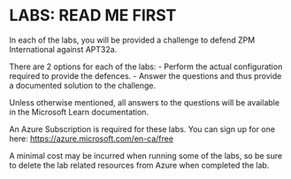 # LABS: READ ME FIRST

In each of the labs, you will be provided a challenge to defend ZPM International against APT32a.

There are 2 options for each of the labs:
	- Perform the actual configuration required to provide the defences.
	- Answer the questions and thus provide a documented solution to the challenge.

Unless otherwise mentioned, all answers to the questions will be available in the Microsoft Learn documentation.

An Azure Subscription is required for these labs. You can sign up for one here:
https://azure.microsoft.com/en-ca/free

A minimal cost may be incurred when running some of the labs, so be sure to delete the lab related resources from Azure when completed the lab.


